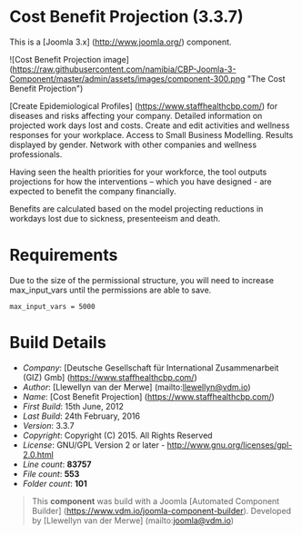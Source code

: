 # Cost Benefit Projection (3.3.7)

This is a [Joomla 3.x] (http://www.joomla.org/) component.

 ![Cost Benefit Projection image] (https://raw.githubusercontent.com/namibia/CBP-Joomla-3-Component/master/admin/assets/images/component-300.png "The Cost Benefit Projection")

[Create Epidemiological Profiles] (https://www.staffhealthcbp.com/) for diseases and risks affecting your company. Detailed information on projected work days lost and costs. Create and edit activities and wellness responses for your workplace. Access to Small Business Modelling. Results displayed by gender. Network with other companies and wellness professionals.

Having seen the health priorities for your workforce, the tool outputs projections for how the interventions – which you have designed - are expected to benefit the company financially.

Benefits are calculated based on the model projecting reductions in workdays lost due to sickness, presenteeism and death.

# Requirements

Due to the size of the permissional structure, you will need to increase max_input_vars until the permissions are able to save.
```
max_input_vars = 5000
```
# Build Details

+ *Company*: [Deutsche Gesellschaft für International Zusammenarbeit (GIZ) Gmb] (https://www.staffhealthcbp.com/)
+ *Author*: [Llewellyn van der Merwe] (mailto:llewellyn@vdm.io)
+ *Name*: [Cost Benefit Projection] (https://www.staffhealthcbp.com/)
+ *First Build*: 15th June, 2012
+ *Last Build*: 24th February, 2016
+ *Version*: 3.3.7
+ *Copyright*: Copyright (C) 2015. All Rights Reserved
+ *License*: GNU/GPL Version 2 or later - http://www.gnu.org/licenses/gpl-2.0.html
+ *Line count*: **83757**
+ *File count*: **553**
+ *Folder count*: **101**

> This **component** was build with a Joomla [Automated Component Builder] (https://www.vdm.io/joomla-component-builder).
> Developed by [Llewellyn van der Merwe] (mailto:joomla@vdm.io)